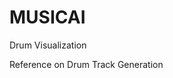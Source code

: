# MUSICAI
Drum Visualization 



Reference on Drum Track Generation

[1]: https://keunwoochoi.wordpress.com/2016/02/23/lstmetallica/ "LSTMetallica"

[2]: https://github.com/DebarghaG/Tansen "Tansen Indian classical music"
